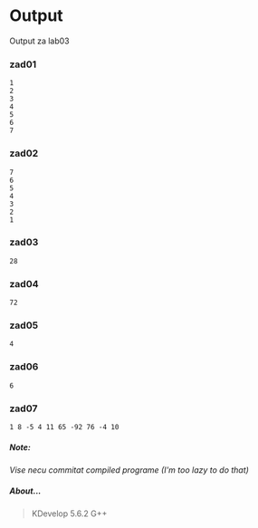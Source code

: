 # Output
Output za lab03
### zad01
```
1
2
3
4
5
6
7
```
### zad02
```
7
6
5
4
3
2
1
```
### zad03
```
28
```
### zad04
```
72
```
### zad05
```
4
```
### zad06
```
6
```
### zad07
```
1 8 -5 4 11 65 -92 76 -4 10
```
##### Note:
*Vise necu commitat compiled programe (I'm too lazy to do that)*
##### About...
> KDevelop 5.6.2
> G++
